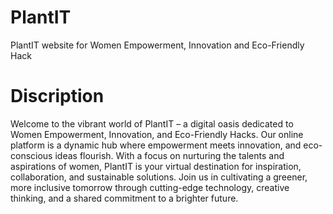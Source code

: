 # PlantIT
PlantIT website for Women Empowerment, Innovation and Eco-Friendly Hack

# Discription
Welcome to the vibrant world of PlantIT – a digital oasis dedicated to Women Empowerment, Innovation, and Eco-Friendly Hacks. Our online platform is a dynamic hub where empowerment meets innovation, and eco-conscious ideas flourish. With a focus on nurturing the talents and aspirations of women, PlantIT is your virtual destination for inspiration, collaboration, and sustainable solutions. Join us in cultivating a greener, more inclusive tomorrow through cutting-edge technology, creative thinking, and a shared commitment to a brighter future.
